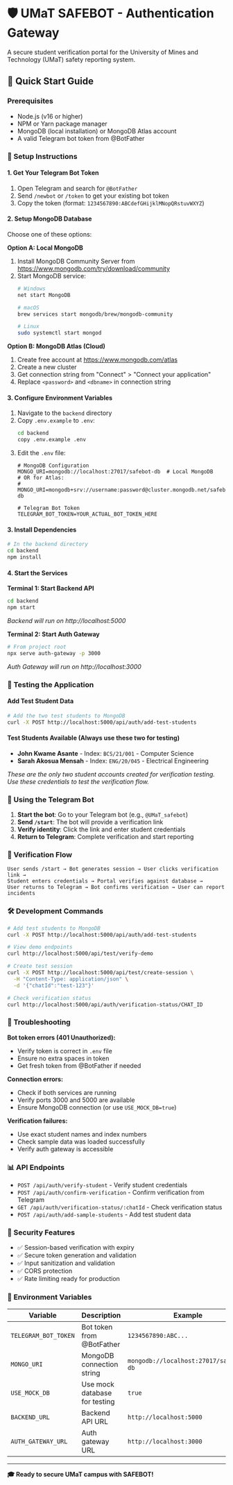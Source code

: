 # 🛡️ UMaT SAFEBOT - Authentication Gateway

A secure student verification portal for the University of Mines and Technology (UMaT) safety reporting system.

## 🚀 Quick Start Guide

### Prerequisites
- Node.js (v16 or higher)
- NPM or Yarn package manager
- MongoDB (local installation) or MongoDB Atlas account
- A valid Telegram bot token from @BotFather

### 🔧 Setup Instructions

#### 1. Get Your Telegram Bot Token
1. Open Telegram and search for `@BotFather`
2. Send `/newbot` or `/token` to get your existing bot token
3. Copy the token (format: `1234567890:ABCdefGHijklMNopQRstuvWXYZ`)

#### 2. Setup MongoDB Database
Choose one of these options:

**Option A: Local MongoDB**
1. Install MongoDB Community Server from https://www.mongodb.com/try/download/community
2. Start MongoDB service:
   ```bash
   # Windows
   net start MongoDB
   
   # macOS
   brew services start mongodb/brew/mongodb-community
   
   # Linux
   sudo systemctl start mongod
   ```

**Option B: MongoDB Atlas (Cloud)**
1. Create free account at https://www.mongodb.com/atlas
2. Create a new cluster
3. Get connection string from "Connect" > "Connect your application"
4. Replace `<password>` and `<dbname>` in connection string

#### 3. Configure Environment Variables
1. Navigate to the `backend` directory
2. Copy `.env.example` to `.env`:
   ```bash
   cd backend
   copy .env.example .env
   ```
3. Edit the `.env` file:
   ```env
   # MongoDB Configuration
   MONGO_URI=mongodb://localhost:27017/safebot-db  # Local MongoDB
   # OR for Atlas:
   # MONGO_URI=mongodb+srv://username:password@cluster.mongodb.net/safebot-db
   
   # Telegram Bot Token
   TELEGRAM_BOT_TOKEN=YOUR_ACTUAL_BOT_TOKEN_HERE
   ```

#### 3. Install Dependencies
```bash
# In the backend directory
cd backend
npm install
```

#### 4. Start the Services

**Terminal 1: Start Backend API**
```bash
cd backend
npm start
```
*Backend will run on http://localhost:5000*

**Terminal 2: Start Auth Gateway**
```bash
# From project root
npx serve auth-gateway -p 3000
```
*Auth Gateway will run on http://localhost:3000*

### 🧪 Testing the Application

#### Add Test Student Data
```bash
# Add the two test students to MongoDB
curl -X POST http://localhost:5000/api/auth/add-test-students
```

#### Test Students Available (Always use these two for testing)
- **John Kwame Asante** - Index: `BCS/21/001` - Computer Science
- **Sarah Akosua Mensah** - Index: `ENG/20/045` - Electrical Engineering

*These are the only two student accounts created for verification testing. Use these credentials to test the verification flow.*

### 📱 Using the Telegram Bot

1. **Start the bot**: Go to your Telegram bot (e.g., `@UMaT_safebot`)
2. **Send `/start`**: The bot will provide a verification link
3. **Verify identity**: Click the link and enter student credentials
4. **Return to Telegram**: Complete verification and start reporting

### 🔄 Verification Flow

```
User sends /start → Bot generates session → User clicks verification link → 
Student enters credentials → Portal verifies against database → 
User returns to Telegram → Bot confirms verification → User can report incidents
```

### 🛠️ Development Commands

```bash
# Add test students to MongoDB
curl -X POST http://localhost:5000/api/auth/add-test-students

# View demo endpoints
curl http://localhost:5000/api/test/verify-demo

# Create test session
curl -X POST http://localhost:5000/api/test/create-session \
  -H "Content-Type: application/json" \
  -d '{"chatId":"test-123"}'

# Check verification status
curl http://localhost:5000/api/auth/verification-status/CHAT_ID
```

### 🚨 Troubleshooting

**Bot token errors (401 Unauthorized):**
- Verify token is correct in `.env` file
- Ensure no extra spaces in token
- Get fresh token from @BotFather if needed

**Connection errors:**
- Check if both services are running
- Verify ports 3000 and 5000 are available
- Ensure MongoDB connection (or use `USE_MOCK_DB=true`)

**Verification failures:**
- Use exact student names and index numbers
- Check sample data was loaded successfully
- Verify auth gateway is accessible

### 📊 API Endpoints

- `POST /api/auth/verify-student` - Verify student credentials
- `POST /api/auth/confirm-verification` - Confirm verification from Telegram  
- `GET /api/auth/verification-status/:chatId` - Check verification status
- `POST /api/auth/add-sample-students` - Add test student data

### 🔐 Security Features

- ✅ Session-based verification with expiry
- ✅ Secure token generation and validation
- ✅ Input sanitization and validation
- ✅ CORS protection
- ✅ Rate limiting ready for production

### 📝 Environment Variables

| Variable | Description | Example |
|----------|-------------|---------|
| `TELEGRAM_BOT_TOKEN` | Bot token from @BotFather | `1234567890:ABC...` |
| `MONGO_URI` | MongoDB connection string | `mongodb://localhost:27017/safebot-db` |
| `USE_MOCK_DB` | Use mock database for testing | `true` |
| `BACKEND_URL` | Backend API URL | `http://localhost:5000` |
| `AUTH_GATEWAY_URL` | Auth gateway URL | `http://localhost:3000` |

---

**🎓 Ready to secure UMaT campus with SAFEBOT!**
